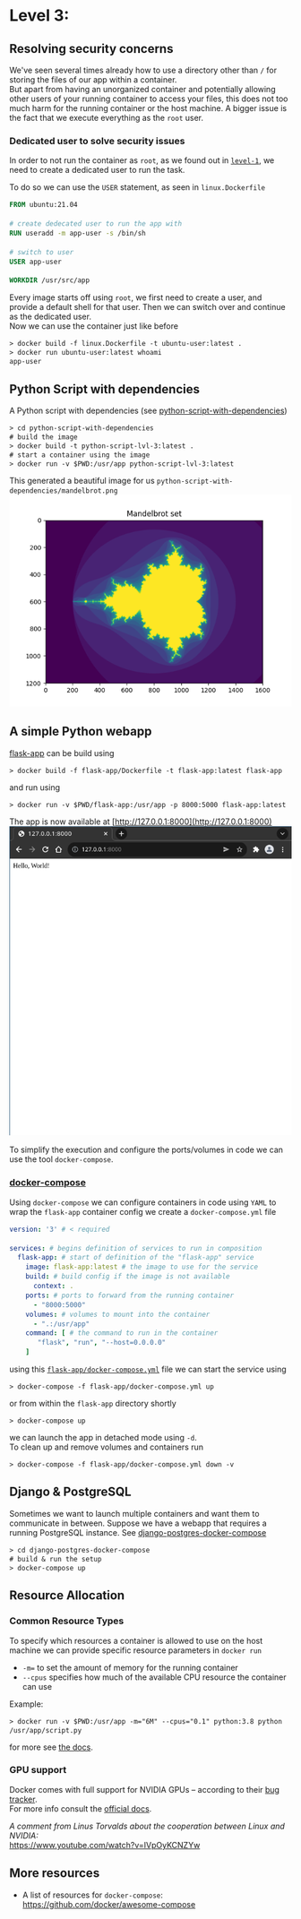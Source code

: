 # Level 3:

## Resolving security concerns
We've seen several times already how to use a directory other than
`/` for storing the files of our app within a container.  
But apart from having an unorganized container and potentially allowing other users of your running
container to access your files, this does not too much harm for the running container or the host machine. 
A bigger issue is the fact that we execute everything as the `root` user.
### Dedicated user to solve security issues
In order to not run the container as `root`, as we found out in [`level-1`](/level-1), we
need to create a dedicated user to run the task.

To do so we can use the `USER` statement, as seen in `linux.Dockerfile`

```dockerfile
FROM ubuntu:21.04

# create dedecated user to run the app with
RUN useradd -m app-user -s /bin/sh

# switch to user
USER app-user

WORKDIR /usr/src/app
```
Every image starts off using `root`, we first need to create a user, and provide a default shell for that user.
Then we can switch over and continue as the dedicated user.  
Now we can use the container just like before

```shell
> docker build -f linux.Dockerfile -t ubuntu-user:latest .
> docker run ubuntu-user:latest whoami
app-user
```

## Python Script with dependencies
A Python script with dependencies
(see [python-script-with-dependencies](python-script-with-dependencies))

```shell
> cd python-script-with-dependencies
# build the image
> docker build -t python-script-lvl-3:latest .
# start a container using the image
> docker run -v $PWD:/usr/app python-script-lvl-3:latest
```
This generated a beautiful image for us `python-script-with-dependencies/mandelbrot.png`  
![mandelbrot.png](mandelbrot.png)
## A simple Python webapp
[flask-app](flask-app) can be build using
```shell
> docker build -f flask-app/Dockerfile -t flask-app:latest flask-app 
```
and run using
```shell
> docker run -v $PWD/flask-app:/usr/app -p 8000:5000 flask-app:latest
```
The app is now available at [http://127.0.0.1:8000](http://127.0.0.1:8000)  
![flask-app.png](flask-app.png)

To simplify the execution and configure the ports/volumes in code
we can use the tool `docker-compose`.
### [docker-compose](https://docs.docker.com/compose/)
Using `docker-compose` we can configure containers in code using `YAML`
to wrap the `flask-app` container config we create a `docker-compose.yml` file
```yaml
version: '3' # < required

services: # begins definition of services to run in composition
  flask-app: # start of definition of the "flask-app" service
    image: flask-app:latest # the image to use for the service
    build: # build config if the image is not available
      context: .
    ports: # ports to forward from the running container
      - "8000:5000"
    volumes: # volumes to mount into the container
      - ".:/usr/app"
    command: [ # the command to run in the container
       "flask", "run", "--host=0.0.0.0"
    ]
```
using this [`flask-app/docker-compose.yml`](flask-app/docker-compose.yml) file we can start the service using
```shell
> docker-compose -f flask-app/docker-compose.yml up
```
or from within the `flask-app` directory shortly
```shell
> docker-compose up
```
we can launch the app in detached mode using `-d`.  
To clean up and remove volumes and containers run
```shell
> docker-compose -f flask-app/docker-compose.yml down -v
```

## Django & PostgreSQL
Sometimes we want to launch multiple containers and want them to communicate in between.
Suppose we have a webapp that requires a running PostgreSQL instance.
See [django-postgres-docker-compose](django-postgres-docker-compose)
```shell
> cd django-postgres-docker-compose
# build & run the setup
> docker-compose up
```

## Resource Allocation
### Common Resource Types
To specify which resources a container is allowed to use on the host machine we can provide
specific resource parameters in `docker run`
- `-m=` to set the amount of memory for the running container
- `--cpus` specifies how much of the available CPU resource the container can use

Example:
```shell
> docker run -v $PWD:/usr/app -m="6M" --cpus="0.1" python:3.8 python /usr/app/script.py
```
for more see [the docs](https://docs.docker.com/config/containers/resource_constraints/).

### GPU support
Docker comes with full support for NVIDIA GPUs – according to their [bug tracker](https://github.com/docker/cli/issues/2063).  
For more info consult the [official docs](https://docs.docker.com/config/containers/resource_constraints/#gpu).


_A comment from Linus Torvalds about the cooperation between Linux and NVIDIA:_  
https://www.youtube.com/watch?v=IVpOyKCNZYw

## More resources
- A list of resources for `docker-compose`: https://github.com/docker/awesome-compose

